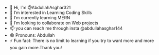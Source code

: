 - 👋 Hi, I’m @AbdullahAsghar321
- 👀 I’m interested in Learning Coding Skills
- 🌱 I’m currently learning MERN
- 💞️ I’m looking to collaborate on Web projects
- 📫 you can reach me through insta @abdullahasghar144
- 😄 Pronouns: Abdullah
- ⚡ Fun fact: There is no limit to learning if you try to want more and more you gain more.Thank you!

<!---
AbdullahAsghar321/AbdullahAsghar321 is a ✨ special ✨ repository because its `README.md` (this file) appears on your GitHub profile.
You can click the Preview link to take a look at your changes.
--->
